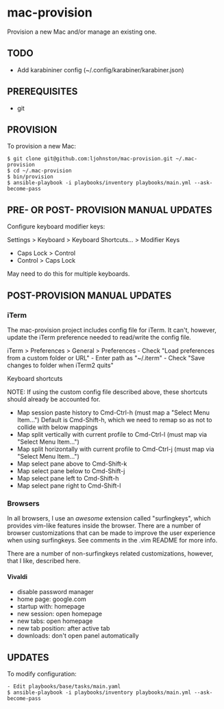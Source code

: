 # mac-provision

Provision a new Mac and/or manage an existing one.

## TODO

- Add karabininer config (~/.config/karabiner/karabiner.json)

## PREREQUISITES

- git

## PROVISION

To provision a new Mac:

```
$ git clone git@github.com:ljohnston/mac-provision.git ~/.mac-provision
$ cd ~/.mac-provision
$ bin/provision
$ ansible-playbook -i playbooks/inventory playbooks/main.yml --ask-become-pass
```

## PRE- OR POST- PROVISION MANUAL UPDATES

Configure keyboard modifier keys:

Settings > Keyboard > Keyboard Shortcuts... > Modifier Keys

  - Caps Lock > Control
  - Control > Caps Lock

  May need to do this for multiple keyboards.

## POST-PROVISION MANUAL UPDATES

### iTerm

The mac-provision project includes config file for iTerm. It can't, however,
update the iTerm preference needed to read/write the config file. 

  iTerm > Preferences > General > Preferences
    - Check "Load preferences from a custom folder or URL"
    - Enter path as "~/.iterm"
    - Check "Save changes to folder when iTerm2 quits"

Keyboard shortcuts

  NOTE: If using the custom config file described above, these shortcuts
  should already be accounted for.

  - Map session paste history to Cmd-Ctrl-h (must map a "Select Menu Item...")
      Default is Cmd-Shift-h, which we need to remap so as not to collide with
      below mappings
  - Map split vertically with current profile to Cmd-Ctrl-l (must map via "Select Menu Item...") 
  - Map split horizontally with current profile to Cmd-Ctrl-j (must map via "Select Menu Item...") 
  - Map select pane above to Cmd-Shift-k
  - Map select pane below to Cmd-Shift-j
  - Map select pane left to Cmd-Shift-h
  - Map select pane right to Cmd-Shift-l

### Browsers

In all browsers, I use an _awesome_ extension called "surfingkeys", which
provides vim-like features inside the browser. There are a number of browser
customizations that can be made to improve the user experience when using 
surfingkeys. See comments in the .vim README for more info.

There are a number of non-surfingkeys related customizations, however, that I
like, described here.

#### Vivaldi

- disable password manager
- home page: google.com
- startup with: homepage
- new session: open homepage
- new tabs: open homepage
- new tab position: after active tab
- downloads: don't open panel automatically

## UPDATES

To modify configuration:

```
- Edit playbooks/base/tasks/main.yaml
$ ansible-playbook -i playbooks/inventory playbooks/main.yml --ask-become-pass
```
